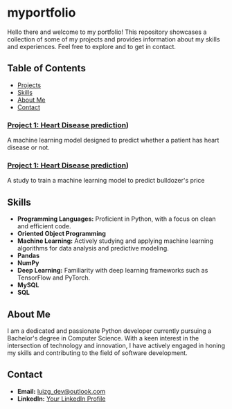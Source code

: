 # myportfolio
Hello there and welcome to my portfolio!
This repository showcases a collection of some of my projects and provides information about my skills and experiences. Feel free to explore and to get in contact.

## Table of Contents

- [Projects](#projects)
- [Skills](#skills)
- [About Me](#about-me)
- [Contact](#contact)

### [Project 1: Heart Disease prediction](https://github.com/luizguilhermedev/myportfolio/tree/main/h-disease-project))
A machine learning model designed to predict whether a patient has heart disease or not.

### [Project 1: Heart Disease prediction](https://github.com/luizguilhermedev/myportfolio/tree/main/price-prediction-project))
A study to train a machine learning model to predict bulldozer's price

## Skills

- **Programming Languages:** Proficient in Python, with a focus on clean and efficient code.
- **Oriented Object Programming**
- **Machine Learning:** Actively studying and applying machine learning algorithms for data analysis and  predictive                           modeling.
- **Pandas**
- **NumPy**
- **Deep Learning:** Familiarity with deep learning frameworks such as TensorFlow and PyTorch.
- **MySQL**
- **SQL**

## About Me

I am a dedicated and passionate Python developer currently pursuing a Bachelor's degree in Computer Science. With a keen interest in the intersection of technology and innovation, I have actively engaged in honing my skills and contributing to the field of software development.

## Contact

- **Email:** luizg_dev@outlook.com
- **LinkedIn:** [Your LinkedIn Profile](www.linkedin.com/in/luiz-guilherme-milaré-herculiani-gomes-391a571ab)

